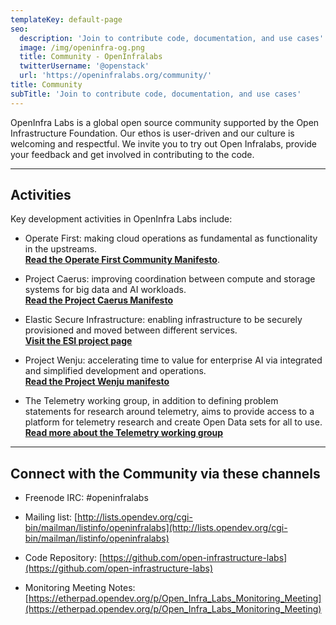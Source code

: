 ```yaml
---
templateKey: default-page
seo:
  description: 'Join to contribute code, documentation, and use cases'
  image: /img/openinfra-og.png
  title: Community - OpenInfralabs
  twitterUsername: '@openstack'
  url: 'https://openinfralabs.org/community/'
title: Community
subTitle: 'Join to contribute code, documentation, and use cases'
---
```

OpenInfra Labs is a global open source community supported by the Open Infrastructure Foundation. Our ethos is user-driven and our culture is welcoming and respectful. We invite you to try out Open Infralabs, provide your feedback and get involved in contributing to the code.   

- - -

## Activities

Key development activities in OpenInfra Labs include:

* Operate First: making cloud operations as fundamental as functionality in the upstreams.<br/>[**Read the Operate First Community Manifesto**](/operate-first-manifesto/).

* Project Caerus: improving coordination between compute and storage systems for big data and AI workloads.<br/>[**Read the Project Caerus Manifesto**](https://github.com/open-infrastructure-labs/caerus/blob/master/Manifesto.pdf)

* Elastic Secure Infrastructure: enabling infrastructure to be securely provisioned and moved between different services.<br/>[**Visit the ESI project page**](https://www.bu.edu/rhcollab/projects/esi/)

* Project Wenju: accelerating time to value for enterprise AI via integrated and simplified development and operations.<br/>[**Read the Project Wenju manifesto**](https://drive.google.com/file/d/12JY_mIdBMFzaqP-lppHkUdjgWxMVRBXu/view?usp=sharing)

* The Telemetry working group, in addition to defining problem statements for research around telemetry, aims to provide access to a platform for telemetry research and create Open Data sets for all to use.<br/>[**Read more about the Telemetry working group**](/telemetry/)

- - -

## Connect with the Community via these channels

* Freenode IRC: #openinfralabs

* Mailing list: [http://lists.opendev.org/cgi-bin/mailman/listinfo/openinfralabs](http://lists.opendev.org/cgi-bin/mailman/listinfo/openinfralabs)

* Code Repository: [https://github.com/open-infrastructure-labs](https://github.com/open-infrastructure-labs)

* Monitoring Meeting Notes: [https://etherpad.opendev.org/p/Open_Infra_Labs_Monitoring_Meeting](https://etherpad.opendev.org/p/Open_Infra_Labs_Monitoring_Meeting)

